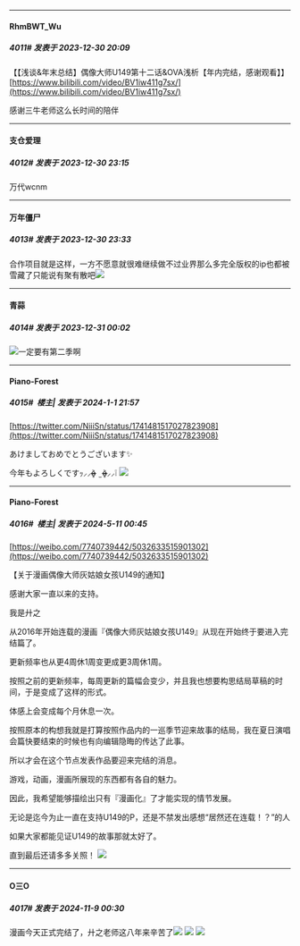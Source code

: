 
*****

####  RhmBWT_Wu  
##### 4011#       发表于 2023-12-30 20:09

【【浅谈&amp;年末总结】偶像大师U149第十二话&amp;OVA浅析【年内完结，感谢观看】】 [https://www.bilibili.com/video/BV1iw411g7sx/](https://www.bilibili.com/video/BV1iw411g7sx/)

感谢三牛老师这么长时间的陪伴


*****

####  支仓爱理  
##### 4012#       发表于 2023-12-30 23:15

万代wcnm


*****

####  万年僵尸  
##### 4013#       发表于 2023-12-30 23:33

合作项目就是这样，一方不愿意就很难继续做不过业界那么多完全版权的ip也都被雪藏了只能说有聚有散吧<img src="https://static.saraba1st.com/image/smiley/carton2017/046.png" referrerpolicy="no-referrer">


*****

####  青蒜  
##### 4014#       发表于 2023-12-31 00:02

<img src="https://static.saraba1st.com/image/smiley/face2017/139.png" referrerpolicy="no-referrer">一定要有第二季啊


*****

####  Piano-Forest  
##### 4015#         楼主| 发表于 2024-1-1 21:57

[https://twitter.com/NiiiSn/status/1741481517027823908](https://twitter.com/NiiiSn/status/1741481517027823908)

あけましておめでとうございます✨

今年もよろしくですｯ⸝⸝o̴̶̷̥᷅  ̫ o̴̶̷̥᷅⸝⸝❕
<img src="https://p.sda1.dev/15/e6628f89a75a412a2dca1bace1efdc08/20240101_215647.jpg" referrerpolicy="no-referrer">

*****

####  Piano-Forest  
##### 4016#         楼主| 发表于 2024-5-11 00:45

[https://weibo.com/7740739442/5032633515901302](https://weibo.com/7740739442/5032633515901302)

【关于漫画偶像大师灰姑娘女孩U149的通知】

感谢大家一直以来的支持。

我是廾之

从2016年开始连载的漫画『偶像大师灰姑娘女孩U149』从现在开始终于要进入完结篇了。

更新频率也从更4周休1周变更成更3周休1周。

按照之前的更新频率，每周更新的篇幅会变少，并且我也想要构思结局草稿的时间，于是变成了这样的形式。

体感上会变成每个月休息一次。

按照原本的构想我就是打算按照作品内的一巡季节迎来故事的结局，我在夏日演唱会篇快要结束的时候也有向编辑隐晦的传达了此事。

所以才会在这个节点发表作品要迎来完结的消息。

游戏，动画，漫画所展现的东西都有各自的魅力。

因此，我希望能够描绘出只有『漫画化』了才能实现的情节发展。

无论是迄今为止一直在支持U149的P，还是不禁发出感想“居然还在连载！？”的人

如果大家都能见证U149的故事那就太好了。

直到最后还请多多关照！
<img src="https://p.sda1.dev/17/a2b85a898694b1000fb0d71e90c867c3/20240510_231618.jpg" referrerpolicy="no-referrer">

*****

####  O三O  
##### 4017#       发表于 2024-11-9 00:30

漫画今天正式完结了，廾之老师这八年来辛苦了<img src="https://static.saraba1st.com/image/smiley/face2017/139.png" referrerpolicy="no-referrer">
<img src="https://p.sda1.dev/20/8f38d6bf63e0596bf74415bcdc5fcff5/IMG_20241109_002513.jpg" referrerpolicy="no-referrer">
<img src="https://p.sda1.dev/20/84c29119ca5eaee115d2d0e85ee68e7a/IMG_20241109_002501.jpg" referrerpolicy="no-referrer">

